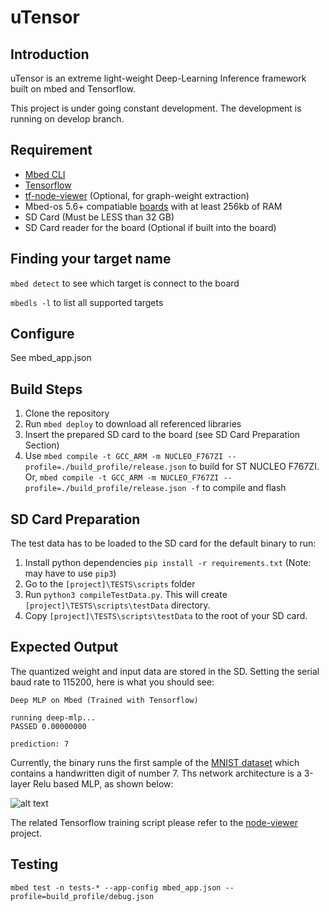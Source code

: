 # uTensor

## Introduction

  uTensor is an extreme light-weight Deep-Learning Inference framework built on mbed and Tensorflow.

  This project is under going constant development. The development is running on develop branch.

## Requirement

- [Mbed CLI](https://github.com/ARMmbed/mbed-cli)
- [Tensorflow](https://www.tensorflow.org/install/)
- [tf-node-viewer](https://github.com/neil-tan/tf-node-viewer) (Optional, for graph-weight extraction)
- Mbed-os 5.6+ compatiable [boards](https://os.mbed.com/platforms/?mbed-os=25) with at least 256kb of RAM
- SD Card (Must be LESS than 32 GB)
- SD Card reader for the board (Optional if built into the board)

## Finding your target name

`mbed detect` to see which target is connect to the board

`mbedls -l` to list all supported targets

## Configure

See mbed_app.json

## Build Steps

1. Clone the repository
2. Run `mbed deploy` to download all referenced libraries
3. Insert the prepared SD card to the board (see SD Card Preparation Section)
4. Use `mbed compile -t GCC_ARM -m NUCLEO_F767ZI --profile=./build_profile/release.json` to build for ST NUCLEO F767ZI. Or, `mbed compile -t GCC_ARM -m NUCLEO_F767ZI --profile=./build_profile/release.json -f` to compile and flash

## SD Card Preparation
The test data has to be loaded to the SD card for the default binary to run:

1. Install python dependencies `pip install -r requirements.txt` (Note: may have to use `pip3`)
1. Go to the `[project]\TESTS\scripts` folder
1. Run `python3 compileTestData.py`. This will create `[project]\TESTS\scripts\testData` directory.
1. Copy `[project]\TESTS\scripts\testData` to the root of your SD card.

## Expected Output
The quantized weight and input data are stored in the SD. Setting the serial baud rate to 115200, here is what you should see:

```
Deep MLP on Mbed (Trained with Tensorflow)

running deep-mlp...
PASSED 0.00000000

prediction: 7
```
Currently, the binary runs the first sample of the [MNIST dataset](http://yann.lecun.com/exdb/mnist/) which contains a handwritten digit of number 7. Ths network architecture is a 3-layer Relu based MLP, as shown below:

![alt text](https://raw.githubusercontent.com/dmlc/web-data/master/mxnet/image/mlp_mnist.png "mxnet Handwritten Digit Recognition")


 The related Tensorflow training script please refer to the [node-viewer](https://github.com/neil-tan/tf-node-viewer/blob/master/deep_mlp.py) project.

## Testing
```
mbed test -n tests-* --app-config mbed_app.json --profile=build_profile/debug.json
```
